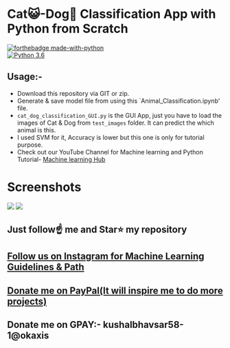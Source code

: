# Cat😺-Dog🐶 Classification App with Python from Scratch


[![forthebadge made-with-python](http://ForTheBadge.com/images/badges/made-with-python.svg)](https://www.python.org/)                 
[![Python 3.6](https://img.shields.io/badge/python-3.6-blue.svg)](https://www.python.org/downloads/release/python-360/)   

## Usage:-
- Download this repository via GIT or zip.
- Generate & save model file from using this `Animal_Classification.ipynb' file.
- `cat_dog_classification_GUI.py` is the GUI App, just you have to load the images of Cat & Dog from `test_images` folder. It can predict the which animal is this.
- I used SVM for it, Accuracy is lower but this one is only for tutorial purpose.
- Check out our YouTube Channel for Machine learning and Python Tutorial- [Machine learning Hub](https://www.youtube.com/c/MachineLearningHub)

# Screenshots


<img src="https://github.com/Spidy20/Cat_Dog_Classification_App/blob/master/sc1.png">
<img src="https://github.com/Spidy20/Cat_Dog_Classification_App/blob/master/sc2.png">


## Just follow☝️ me and Star⭐ my repository 
## [Follow us on Instagram for Machine Learning Guidelines & Path](https://www.instagram.com/machine_learning_hub.ai/)
## [Donate me on PayPal(It will inspire me to do more projects)](https://www.paypal.me/spidy1820)
## Donate me on GPAY:- kushalbhavsar58-1@okaxis
